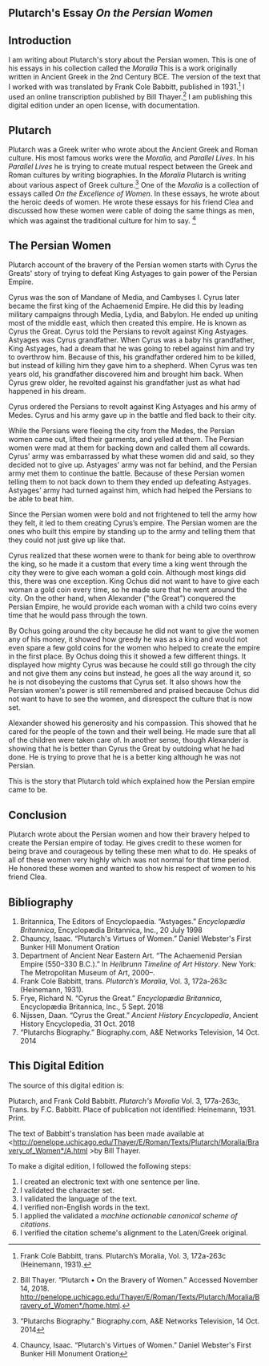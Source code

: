## Plutarch's Essay *On the Persian Women*

## Introduction
I am writing about Plutarch's story about the Persian women. This is one of his essays in his collection called the *Moralia* This is a work originally written in Ancient Greek in the 2nd Century BCE. The version of the text that I worked with was translated by Frank Cole Babbitt, published in 1931.[^Babbitt] I used an online transcription published by Bill Thayer.[^online] I am publishing this digital edition under an open license, with documentation.

[^Babbitt]: Frank Cole Babbitt, trans. Plutarch’s Moralia, Vol. 3, 172a-263c (Heinemann, 1931).

[^online]: Bill Thayer. “Plutarch • On the Bravery of Women.” Accessed November 14, 2018. http://penelope.uchicago.edu/Thayer/E/Roman/Texts/Plutarch/Moralia/Bravery_of_Women*/home.html.


## Plutarch
Plutarch was a Greek writer who wrote about the Ancient Greek and Roman culture. His most famous works were the *Moralia*, and *Parallel Lives*. In his *Parallel Lives* he is trying to create mutual respect between the Greek and Roman cultures by writing biographies. In the *Moralia* Plutarch is writing about various aspect of Greek culture.[^Plutarchs] One of the *Moralia* is a collection of essays called *On the Excellence of Women*. In these essays, he wrote about the heroic deeds of women. He wrote these essays for his friend Clea and discussed how these women were cable of doing the same things as men, which was against the traditional culture for him to say. [^Chauncy]

[^Plutarchs]: “Plutarchs Biography.” Biography.com, A&E Networks Television, 14 Oct. 2014

[^Chauncy]: Chauncy, Isaac. “Plutarch's Virtues of Women.” Daniel Webster's First Bunker Hill Monument Oration

## The Persian Women
Plutarch account of the bravery of the Persian women starts with Cyrus the Greats' story of trying to defeat King Astyages to gain power of the Persian Empire.

Cyrus was the son of Mandane of Media, and Cambyses I. Cyrus later became the first king of the Achaemenid Empire. He did this by leading military campaigns through Media, Lydia, and Babylon. He ended up uniting most of the middle east, which then created this empire. He is known as Cyrus the Great. Cyrus told the Persians to revolt against King Astyages. Astyages was Cyrus grandfather. When Cyrus was a baby his grandfather, King Astyages, had a dream that he was going to rebel against him and try to overthrow him. Because of this, his grandfather ordered him to be killed, but instead of killing him they gave him to a shepherd. When Cyrus was ten years old, his grandfather discovered him and brought him back. When Cyrus grew older, he revolted against his grandfather just as what had happened in his dream.

Cyrus ordered the Persians to revolt against King Astyages and his army of Medes. Cyrus and his army gave up in the battle and fled back to their city.  

While the Persians were fleeing the city from the Medes, the Persian women came out, lifted their garments, and yelled at them. The Persian women were mad at them for backing down and called them all cowards. Cyrus' army was embarrassed by what these women did and said, so they decided not to give up. Astyages' army was not far behind, and the Persian army met them to continue the battle. Because of these Persian women telling them to not back down to them they ended up defeating Astyages. Astyages' army had turned against him, which had helped the Persians to be able to beat him.

Since the Persian women were bold and not frightened to tell the army how they felt, it led to them creating Cyrus’s empire. The Persian women are the ones who built this empire by standing up to the army and telling them that they could not just give up like that.

Cyrus realized that these women were to thank for being able to overthrow the king, so he made it a custom that every time a king went through the city they were to give each woman a gold coin. Although most kings did this, there was one exception. King Ochus did not want to have to give each woman a gold coin every time, so he made sure that he went around the city. On the other hand, when Alexander ("the Great") conquered the Persian Empire, he would provide each woman with a child two coins every time that he would pass through the town.

By Ochus going around the city because he did not want to give the women any of his money, it showed how greedy he was as a king and would not even spare a few gold coins for the women who helped to create the empire in the first place. By Ochus doing this it showed a few different things. It displayed how mighty Cyrus was because he could still go through the city and not give them any coins but instead, he goes all the way around it, so he is not disobeying the customs that Cyrus set. It also shows how the Persian women's power is still remembered and praised because Ochus did not want to have to see the women, and disrespect the culture that is now set.

Alexander showed his generosity and his compassion. This showed that he cared for the people of the town and their well being. He made sure that all of the children were taken care of. In another sense, though Alexander is showing that he is better than Cyrus the Great by outdoing what he had done. He is trying to prove that he is a better king although he was not Persian.

This is the story that Plutarch told which explained how the Persian empire came to be.

## Conclusion

Plutarch wrote about the Persian women and how their bravery helped to create the Persian empire of today. He gives credit to these women for being brave and courageous by telling these men what to do. He speaks of all of these women very highly which was not normal for that time period. He honored these women and wanted to show his respect of women to his friend Clea.


## Bibliography

1. Britannica, The Editors of Encyclopaedia. “Astyages.” *Encyclopædia Britannica*, Encyclopædia Britannica, Inc., 20 July 1998
1. Chauncy, Isaac. “Plutarch's Virtues of Women.” Daniel Webster's First Bunker Hill Monument Oration
1. Department of Ancient Near Eastern Art. “The Achaemenid Persian Empire (550–330 B.C.).” In *Heilbrunn Timeline of Art History*. New York: The Metropolitan Museum of Art, 2000–.
1. Frank Cole Babbitt, trans. *Plutarch’s Moralia*, Vol. 3, 172a-263c (Heinemann, 1931).
1. Frye, Richard N. “Cyrus the Great.” *Encyclopædia Britannica*, Encyclopædia Britannica, Inc., 5 Sept. 2018
1. Nijssen, Daan. “Cyrus the Great.” *Ancient History Encyclopedia*, Ancient History Encyclopedia, 31 Oct. 2018
1. “Plutarchs Biography.” Biography.com, A&E Networks Television, 14 Oct. 2014


## This Digital Edition

The source of this digital edition is:

Plutarch, and Frank Cold Babbitt. *Plutarch's Moralia* Vol. 3, 177a-263c, Trans. by F.C. Babbitt. Place of publication not identified: Heinemann, 1931. Print.

The text of Babbitt's translation has been made available at
<http://penelope.uchicago.edu/Thayer/E/Roman/Texts/Plutarch/Moralia/Bravery_of_Women*/A.html >by Bill Thayer.

To make a digital edition, I followed the following steps:

1. I created an electronic text with one sentence per line.
2. I validated the character set.
3. I validated the language of the text.
4. I verified non-English words in the text.
5. I applied the validated a *machine actionable canonical scheme of citations*.
6. I verified the citation scheme's alignment to the Laten/Greek original.
